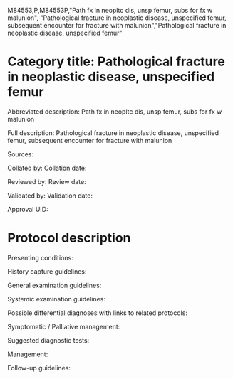 M84553,P,M84553P,"Path fx in neopltc dis, unsp femur, subs for fx w malunion", "Pathological fracture in neoplastic disease, unspecified femur, subsequent encounter for fracture with malunion","Pathological fracture in neoplastic disease, unspecified femur"
# Category title: Pathological fracture in neoplastic disease, unspecified femur

Abbreviated description: Path fx in neopltc dis, unsp femur, subs for fx w malunion

Full description: Pathological fracture in neoplastic disease, unspecified femur, subsequent encounter for fracture with malunion

Sources:

Collated by:
Collation date:

Reviewed by:
Review date:

Validated by:
Validation date:

Approval UID:

# Protocol description

Presenting conditions:

History capture guidelines:

General examination guidelines:

Systemic examination guidelines:

Possible differential diagnoses with links to related protocols:

Symptomatic / Palliative management:

Suggested diagnostic tests:

Management:

Follow-up guidelines:
